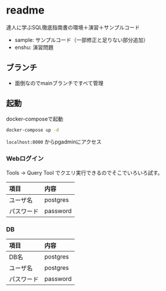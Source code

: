 # readme

達人に学ぶSQL徹底指南書の環境＋演習＋サンプルコード

- sample: サンプルコード（一部修正と足りない部分追加）  
- enshu: 演習問題

## ブランチ
- 面倒なのでmainブランチですべて管理

## 起動

docker-composeで起動

```bash
docker-compose up -d
```

`localhost:8000` からpgadminにアクセス

### Webログイン

Tools -> Query Tool でクエリ実行できるのでそこでいろいろ試す。

|項目|内容|
|:--|:--|
|ユーザ名|postgres|
|パスワード|password|

### DB

|項目|内容|
|:--|:--|
|DB名|postgres|
|ユーザ名|postgres|
|パスワード|password|


